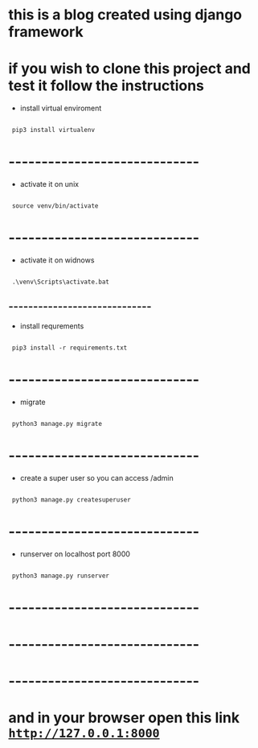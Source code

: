 # this is a blog created using django framework 

# if you wish to clone this project and test it follow the instructions

- install virtual enviroment
<code>
 pip3 install virtualenv
</code>

# -----------------------------

- activate it on unix
<code>
 source venv/bin/activate
</code>

# -----------------------------

- activate it on widnows
<code>
 .\venv\Scripts\activate.bat
</code>

## -----------------------------

- install requrements
<code>
 pip3 install -r requirements.txt
</code>

# -----------------------------

- migrate
<code>
 python3 manage.py migrate
</code>

# -----------------------------

- create a super user so you can access  /admin 
<code>
 python3 manage.py createsuperuser
</code>

# -----------------------------

- runserver on localhost port 8000
<code>
 python3 manage.py runserver
</code>

# -----------------------------

# -----------------------------

# -----------------------------

# and in your browser open this link <code>http://127.0.0.1:8000</code>






